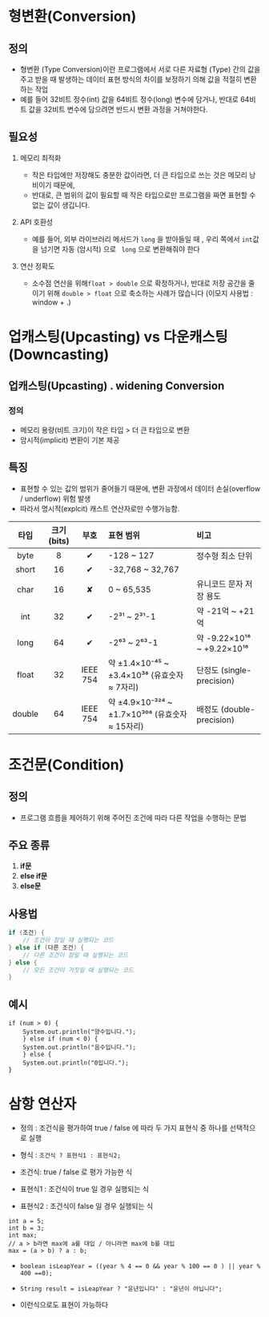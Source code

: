 # 형변환(Conversion)
## 정의
- 형변환 (Type Conversion)이란 프로그램에서 서로 다른 자료형 (Type) 간의 값을 주고 받을 때 발생하는
    데이터 표현 방식의 차이를 보정하기 의해 값을 적절히 변환하는 작업
- 예를 들어 32비트 정수(int) 값을 64비트 정수(long) 변수에 담거나, 반대로 64비트 값을 32비트 변수에
    담으려면 반드시 변환 과정을 거쳐야한다.

## 필요성
1. 메모리 최적화
   - 작은 타입에만 저장해도 충분한 값이라면, 더 큰 타입으로 쓰는 것은 메모리 낭비이기 때문에,
   - 반대로, 큰 범위의 값이 필요할 때 작은 타입으로만 프로그램을 짜면 표현할 수 없는 값이 생깁니다.
   
2. API 호환성
    - 예를 들어, 외부 라이브러리 메서드가 `long` 을 받아들일 때 , 우리 쪽에서 `int`값을 넘기면 자동
      (암시적) 으로 ` long` 으로 변환해줘야 한다
3. 연산 정확도
    - 소수점 연산을 위해`float > double` 으로 확정하거나, 반대로 저장 공간을 줄이기 위해
    `double > float` 으로 축소하는 사례가 많습니다 (이모지 사용법 : window + .)
   
# 업캐스팅(Upcasting) vs 다운캐스팅(Downcasting)
## 업캐스팅(Upcasting) . widening Conversion
### 정의
- 메모리 용량(비트 크기)이 작은 타입 > 더 큰 타입으로 변환
- 암시적(implicit) 변환이 기본 제공

## 특징
- 표현할 수 있는 값의 범위가 줄어들기 때문에, 변환 과정에서 데이터 손실(overflow / underflow) 위험 발생
- 따라서 명시적(explcit) 캐스트 연산자로만 수행가능함.

| 타입   | 크기 (bits) | 부호     | 표현 범위                                      | 비고                         |
|:------:|:-----------:|:--------:|:-----------------------------------------------|:-----------------------------|
| byte   | 8           | ✔︎       | -128 ~ 127                                     | 정수형 최소 단위             |
| short  | 16          | ✔︎       | -32,768 ~ 32,767                               |                              |
| char   | 16          | ✘        | 0 ~ 65,535                                     | 유니코드 문자 저장 용도      |
| int    | 32          | ✔︎       | -2³¹ ~ 2³¹-1                                   | 약 -21억 ~ +21억             |
| long   | 64          | ✔︎       | -2⁶³ ~ 2⁶³-1                                   | 약 -9.22×10¹⁸ ~ +9.22×10¹⁸   |
| float  | 32          | IEEE 754 | 약 ±1.4×10⁻⁴⁵ ~ ±3.4×10³⁸ (유효숫자 ≈ 7자리)     | 단정도 (single-precision)    |
| double | 64          | IEEE 754 | 약 ±4.9×10⁻³²⁴ ~ ±1.7×10³⁰⁸ (유효숫자 ≈ 15자리) | 배정도 (double-precision)    |

# 조건문(Condition)

## 정의
- 프로그램 흐름을 제어하기 위해 주어진 조건에 따라 다른 작업을 수행하는 문법

## 주요 종류
1. **if문**
2. **else if문**
3. **else문**

## 사용법
```java
if (조건) {
    // 조건이 참일 때 실행되는 코드
} else if (다른 조건) {
    // 다른 조건이 참일 때 실행되는 코드
} else {
    // 모든 조건이 거짓일 때 실행되는 코드
}
```
## 예시
```int num = 10;
if (num > 0) {
    System.out.println("양수입니다.");
    } else if (num < 0) {
    System.out.println("음수입니다.");
    } else {
    System.out.println("0입니다.");
}
```
# 삼항 연산자

- 정의 : 조건식을 평가하여 true / false 에 따라 두 가지 표현식 중 하나를 선택적으로 실행
- 형식 :
```조건식 ? 표현식1 : 표현식2;```

- 조건식: true / false 로 평가 가능한 식
- 표현식1 : 조건식이 true 일 경우 실행되는 식
- 표현식2 : 조건식이 false 일 경우 실행되는 식

```
int a = 5;
int b = 3;
int max;
// a > b라면 max에 a를 대입 / 아니라면 max에 b를 대입
max = (a > b) ? a : b;
```

- `boolean isLeapYear = ((year % 4 == 0 && year % 100 == 0 ) || year % 400 ==0);`
- `String result = isLeapYear ? "윤년입니다" : "윤년이 아닙니다";`

- 이런식으로도 표현이 가능하다